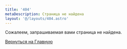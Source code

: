 ```yaml
---
title: '404'
metaDescription: Страница не найдена
layout: '@/layouts/404.astro'
---
```


Сожалеем, запрашиваемая вами страница не найдена.

[Вернуться на Главную](/)
